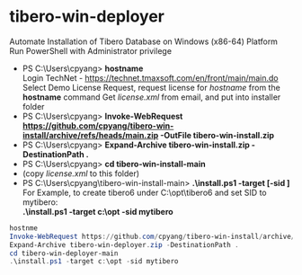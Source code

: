 # tibero-win-deployer
Automate Installation of Tibero Database on Windows (x86-64) Platform  
Run PowerShell with Administrator privilege  

* PS C:\Users\cpyang> __hostname__  
  Login TechNet - https://technet.tmaxsoft.com/en/front/main/main.do  
  Select Demo License Request, request license for _hostname_ from the __hostname__ command 
  Get _license.xml_ from email, and put into installer folder  
* PS C:\Users\cpyang> __Invoke-WebRequest https://github.com/cpyang/tibero-win-install/archive/refs/heads/main.zip -OutFile tibero-win-install.zip__  
* PS C:\Users\cpyang> __Expand-Archive tibero-win-install.zip -DestinationPath .__  
* PS C:\Users\cpyang> __cd tibero-win-install-main__  
* (copy _license.xml_ to this folder)  
* PS C:\Users\cpyang\tibero-win-install-main> __.\install.ps1 -target <installation base directory> [-sid <Tibero SID>]__    
  For Example, to create tibero6 under C:\opt\tibero6 and set SID to mytibero:  
  __.\install.ps1 -target c:\opt -sid mytibero__   

  
```powershell
hostnme
Invoke-WebRequest https://github.com/cpyang/tibero-win-install/archive/refs/heads/main.zip -OutFile tibero-win-deployer.zip  
Expand-Archive tibero-win-deployer.zip -DestinationPath .  
cd tibero-win-deployer-main  
.\install.ps1 -target c:\opt -sid mytibero   
```
